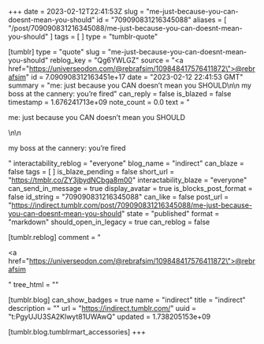 +++
date = 2023-02-12T22:41:53Z
slug = "me-just-because-you-can-doesnt-mean-you-should"
id = "709090831216345088"
aliases = [ "/post/709090831216345088/me-just-because-you-can-doesnt-mean-you-should" ]
tags = [ ]
type = "tumblr-quote"

[tumblr]
type = "quote"
slug = "me-just-because-you-can-doesnt-mean-you-should"
reblog_key = "Qg6YWLGZ"
source = "<a href=\"https://universeodon.com/@rebrafsim/109848417576411872\">@rebrafsim</a>"
id = 7.090908312163451e+17
date = "2023-02-12 22:41:53 GMT"
summary = "me: just because you CAN doesn’t mean you SHOULD\n\n my boss at the cannery: you’re fired"
can_reply = false
is_blazed = false
timestamp = 1.676241713e+09
note_count = 0.0
text = "<p>me: just because you CAN doesn’t mean you SHOULD</p>\n\n<p>my boss at the cannery: you’re fired</p>"
interactability_reblog = "everyone"
blog_name = "indirect"
can_blaze = false
tags = [ ]
is_blaze_pending = false
short_url = "https://tmblr.co/ZY3jbydNCbga8m00"
interactability_blaze = "everyone"
can_send_in_message = true
display_avatar = true
is_blocks_post_format = false
id_string = "709090831216345088"
can_like = false
post_url = "https://indirect.tumblr.com/post/709090831216345088/me-just-because-you-can-doesnt-mean-you-should"
state = "published"
format = "markdown"
should_open_in_legacy = true
can_reblog = false

[tumblr.reblog]
comment = "<p><a href=\"https://universeodon.com/@rebrafsim/109848417576411872\">@rebrafsim</a></p>"
tree_html = ""

[tumblr.blog]
can_show_badges = true
name = "indirect"
title = "indirect"
description = ""
url = "https://indirect.tumblr.com/"
uuid = "t:PgyUJU3SA2Klwyt81UWAwQ"
updated = 1.738205153e+09

[tumblr.blog.tumblrmart_accessories]
+++
